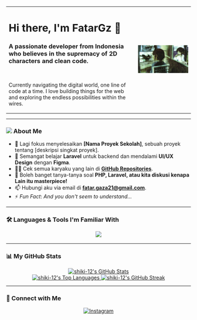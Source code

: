 <table>
  <tr>
    <td width="70%">
      <div align="left">
        <h1>Hi there, I'm FatarGz 👋</h1>
        <h3>A passionate developer from Indonesia who believes in the supremacy of 2D characters and clean code.</h3>
        <br/>
        <p>Currently navigating the digital world, one line of code at a time. I love building things for the web and exploring the endless possibilities within the wires.</p>
      </div>
    </td>
    <td width="30%">
      <div align="right">
        <img src="banner.png" />
      </div>
    </td>
  </tr>
</table>

---

### <img src="https://media.giphy.com/media/v1.Y2lkPTc5MGI3NjExd2d4dWw5Z2V1a29uN3JqdXJzY3l6dGRyZ3RxY2w0Zmh2b292b216eCZlcD12MV9pbnRlcm5hbF9naWZfYnlfaWQmY3Q9Zw/Ie2yK9P7V9eZ2/giphy.gif" width="25" /> About Me

* 🔭 Lagi fokus menyelesaikan **[Nama Proyek Sekolah]**, sebuah proyek tentang [deskripsi singkat proyek].
* 🌱 Semangat belajar **Laravel** untuk backend dan mendalami **UI/UX Design** dengan **Figma**.
* 👨‍💻 Cek semua karyaku yang lain di **[GitHub Repositories](https://github.com/shiki-12?tab=repositories)**.
* 💬 Boleh banget tanya-tanya soal **PHP, Laravel, atau kita diskusi kenapa Lain itu masterpiece!**
* 📫 Hubungi aku via email di **fatar.gaza21@gmail.com**.
* ⚡ *Fun Fact*: *And you don't seem to understand...*

---

### 🛠️ Languages & Tools I'm Familiar With

<p align="center">
  <a href="https://skillicons.dev">
    <!-- Ganti ikonnya sesuai skill kamu, cek di skillicons.dev -->
    <img src="https://skillicons.dev/icons?i=laravel,php,html,css,js,react,nextjs,mysql,nginx,figma,photoshop,git,linux&perline=7" />
  </a>
</p>

---

### 📊 My GitHub Stats

<div align="center">

<!-- Username: shiki-12 | Tema: Catppuccin Mocha -->
<a href="https://github.com/anuraghazra/github-readme-stats">
  <img src="https://github-readme-stats.vercel.app/api?username=shiki-12&show_icons=true&theme=catppuccin_mocha&rank_icon=github&count_private=true" alt="shiki-12's GitHub Stats" />
</a>
<br/>
<a href="https://github.com/anuraghazra/github-readme-stats">
  <img src="https://github-readme-stats.vercel.app/api/top-langs/?username=shiki-12&layout=compact&theme=catppuccin_mocha" alt="shiki-12's Top Languages" />
</a>
<a href="https://github.com/DenverCoder1/github-readme-streak-stats">
  <img src="https://github-readme-streak-stats.herokuapp.com?user=shiki-12&theme=catppuccin_mocha&hide_border=true" alt="shiki-12's GitHub Streak" />
</a>

</div>

---

### 🤝 Connect with Me

<p align="center">
  <a href="https://instagram.com/tar_ajasih" target="_blank">
    <img src="https://img.shields.io/badge/Instagram-E4405F?style=for-the-badge&logo=instagram&logoColor=white" alt="Instagram"/>
  </a>
  <!-- Tambahkan media sosial lain jika ada -->
</p>
